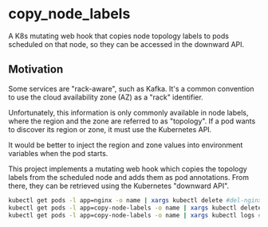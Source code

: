 # copy_node_labels

A K8s mutating web hook that copies node topology labels to pods scheduled on that node, so they can be accessed in the
downward API.

## Motivation

Some services are "rack-aware", such as Kafka. It's a common convention to use the cloud availability zone (AZ) as a
"rack" identifier.

Unfortunately, this information is only commonly available in node labels, where the region and the zone are referred to as "topology". If a pod wants to discover its region or zone, it must use the Kubernetes API.

It would be better to inject the region and zone values into environment variables when the pod starts.

This project implements a mutating web hook which copies the topology labels from the scheduled node and adds them as
pod annotations. From there, they can be retrieved using the Kubernetes "downward API".

```sh
kubectl get pods -l app=nginx -o name | xargs kubectl delete #del-nginx
kubectl get pods -l app=copy-node-labels -o name | xargs kubectl delete #del-copy
kubectl get pods -l app=copy-node-labels -o name | xargs kubectl logs #logs-copy
```
